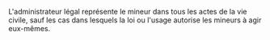 L'administrateur légal représente le mineur dans tous les actes de la vie civile, sauf les cas dans lesquels la loi ou l'usage autorise les mineurs à agir eux-mêmes.
